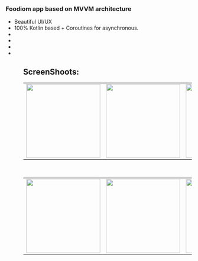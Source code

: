 
 <h3> Foodiom app based on MVVM architecture</h3>
  <ul>
 <li>
  Beautiful UI/UX 
  </li>
 
 <li>
 100% Kotlin based + Coroutines for asynchronous.
 
 </li>
 
 
 <li>
  
 </li>
 
 
 
 
 <li>
  
 </li>
 
 
 
 <li>
  
 </li>
 
 
 
 <li>
  
 </li>
 
<ul>

<h2>ScreenShoots:</h2>     

<table>
  <tr>
    <td><img src="http://coffe-android.ir/image/Foody/foody_3.png" width="200"> </td>
    <td><img src="http://coffe-android.ir/image/Foody/foody_5.png" width="200"> </td>
    <td><img src="http://coffe-android.ir/image/Foody/foody_2.png" width="200"> </td>
  </tr>
 </table>
 </br>
<table>
  <tr>
    <td><img src="http://coffe-android.ir/image/Foody/foody_6.png" width="200">  </td>
    <td><img src="http://coffe-android.ir/image/Foody/foody_4.png" width="200"> </td>
    <td><img src="http://coffe-android.ir/image/Foody/foody_1.png" width="200"> </td>
  </tr>
 </table>

